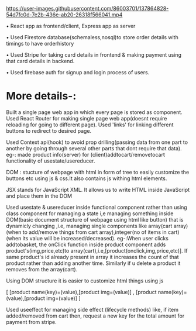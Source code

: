 https://user-images.githubusercontent.com/86003701/137864828-54d7fc0d-7e2b-436e-ab20-26318f566041.mp4

• React app as frontend/client, Express app as server

• Used Firestore database(schemaless,nosql)to store order details with timings to have orderhistory

• Used Stripe for taking card details in frontend & making payment using that card details in backend.

• Used firebase auth for signup and login process of users.

# More details-:

Built a single page web app in which every page is stored as component.
Used React Router for making single page web app(doesnt require reloading for going to different page).  Used 'links' for linking different buttons to redirect to desired page.

Used Context api(hook) to avoid prop drilling(passing data from one part to another by going through several other parts that dont require that data). 
eg-: made product info(server) for (client)addtocart/removetocart functionality of usestate/usereducer.

DOM : stucture of webpage with html in form of tree to easily customize the buttons etc using js & css.It also contains js withing html elements.

JSX stands for JavaScript XML. It allows us to write HTML inside JavaScript and place them in the DOM

Used usestate & usereducer inside functional component rather than using class component for managing a state i,e managing something inside DOM(basic document structure of webpage using html like button)  that is dynamicly changing ,i.e, managing single components like array(cart array) (when to add/remove things from cart array),integer(no of items in cart)(when its value will be increased/decreased).
eg-:When user clicks addtobasket, the onClick function inside product component adds product's(img,price,etc)to array(cart),i.e,[product(onclick,img,price,etc)]. If same product's id already present in array it increases the count of that product rather than adding another time. Similarly if u delete a product it removes from the array(cart).

Using DOM structure it is easier to customize html things using js

[  [product name(key)=(value),[product img=(value)]  ,   [product name(key)=(value),[product img=(value)]   ]

Used useeffect for managing side effect (lifecycle methods) like, if item added/removed from cart then, request a new key for the total amount for payment from stripe.
